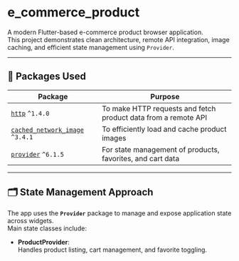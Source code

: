 # e_commerce_product

A modern Flutter-based e-commerce product browser application.  
This project demonstrates clean architecture, remote API integration, image caching, and efficient
state management using `Provider`.

---

## 🧰 Packages Used

| Package                                                                          | Purpose                                                        |
|----------------------------------------------------------------------------------|----------------------------------------------------------------|
| [`http`](https://pub.dev/packages/http) `^1.4.0`                                 | To make HTTP requests and fetch product data from a remote API |
| [`cached_network_image`](https://pub.dev/packages/cached_network_image) `^3.4.1` | To efficiently load and cache product images                   |
| [`provider`](https://pub.dev/packages/provider) `^6.1.5`                         | For state management of products, favorites, and cart data     |

---

## 🗂️ State Management Approach

The app uses the **`Provider`** package to manage and expose application state across widgets.  
Main state classes include:

- **ProductProvider**:  
  Handles product listing, cart management, and favorite toggling.